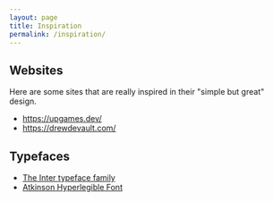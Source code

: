 ```yaml
---
layout: page
title: Inspiration
permalink: /inspiration/
---
```


## Websites

Here are some sites that are really inspired in their "simple but great" design.

- https://upgames.dev/
- https://drewdevault.com/

## Typefaces

- [The Inter typeface family](https://rsms.me/inter/)
- [Atkinson Hyperlegible Font](https://brailleinstitute.org/freefont)
